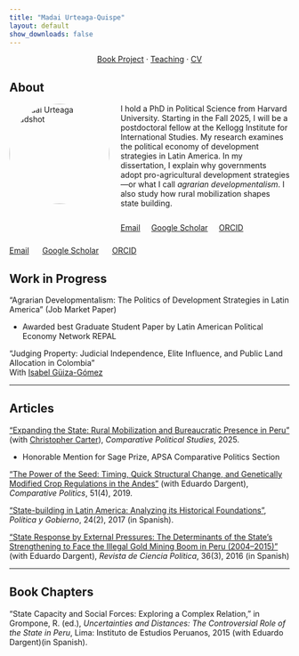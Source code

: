 ```yaml
---
title: "Madai Urteaga-Quispe"
layout: default
show_downloads: false
---
```

<!-- Load Font Awesome -->
<link rel="stylesheet" href="https://cdnjs.cloudflare.com/ajax/libs/font-awesome/6.5.0/css/all.min.css">

<div style="text-align: center;">
  <a href="./bookproject.html">Book Project</a> · 
  <a href="./teaching.html">Teaching</a> · 
  <a href="https://www.dropbox.com/scl/fi/ku1iwtv2ouob4ptab9xix/main.pdf?rlkey=vi5fjl8g0w55oezc21fscveyb&st=dm7pajl5&dl=0">CV</a>
</div>


## About
<div style="display: flex; padding-left: 0; display: flex; gap: 20px; margin-top: 10px;">
  <img src="assets/img/IMG_4764ed.jpg" alt="Madai Urteaga headshot" width="180" style="border-radius: 50%;" />

  <div>
    I hold a PhD in Political Science from Harvard University. Starting in the Fall 2025, I will be a postdoctoral fellow at the Kellogg Institute for International Studies. My research examines the political economy of development strategies in Latin America. In my dissertation, I explain why governments adopt pro-agricultural development strategies—or what I call <em>agrarian developmentalism</em>. I also study how rural mobilization shapes state building.
    <br><br>
    <ul style="list-style: none; padding-left: 0; display: flex; gap: 20px; margin-top: 10px;">
      <li><i class="fas fa-envelope"></i> <a href="mailto:murteaga@nd.edu">Email</a></li>  
      <li><i class="fas fa-flask"></i> <a href="https://scholar.google.com/citations?user=yd1nJHIAAAAJ&hl=en&authuser=1">Google Scholar</a></li>
      <li><i class="fab fa-orcid"></i> <a href="https://orcid.org/0009-0006-0990-9001">ORCID</a></li>
    </ul>
  </div>
</div>

<div style="margin-top: 10px;">
  <span style="margin-right: 20px;">
    <i class="fas fa-envelope"></i> <a href="mailto:murteaga@nd.edu">Email</a>
  </span>
  <span style="margin-right: 20px;">
    <i class="fas fa-flask"></i> <a href="https://scholar.google.com/citations?user=yd1nJHIAAAAJ&hl=en&authuser=1">Google Scholar</a>
  </span>
  <span>
    <i class="fab fa-orcid"></i> <a href="https://orcid.org/0009-0006-0990-9001">ORCID</a>
  </span>
</div>

## Work in Progress
“Agrarian Developmentalism: The Politics of Development Strategies in Latin America” (Job Market Paper)  
  - Awarded best Graduate Student Paper by Latin American Political Economy Network REPAL

“Judging Property: Judicial Independence, Elite Influence, and Public Land Allocation in Colombia”  
  With [Isabel Güiza-Gómez](https://isabelguizag.com/)

---

## Articles

[“Expanding the State: Rural Mobilization and Bureaucratic Presence in Peru”](https://journals.sagepub.com/doi/abs/10.1177/00104140251349660) (with [Christopher Carter](https://christopherleecarter.com/)), _Comparative Political Studies_, 2025.  
  - Honorable Mention for Sage Prize, APSA Comparative Politics Section

[“The Power of the Seed: Timing, Quick Structural Change, and Genetically Modified Crop Regulations in the Andes”](https://www.ingentaconnect.com/content/cuny/cp/2019/00000051/00000004/art00004) (with Eduardo Dargent), _Comparative Politics_, 51(4), 2019.

[“State-building in Latin America: Analyzing its Historical Foundations”](http://www.scielo.org.mx/scielo.php?script=sci_arttext&pid=S1665-20372017000200435), _Política y Gobierno_, 24(2), 2017 (in Spanish).

[“State Response by External Pressures: The Determinants of the State’s Strengthening to Face the Illegal Gold Mining Boom in Peru (2004–2015)”](https://scielo.conicyt.cl/scielo.php?script=sci_abstract&pid=S0718-090X2016000300003&lng=es&nrm=iso&tlng=en) (with Eduardo Dargent), _Revista de Ciencia Política_, 36(3), 2016 (in Spanish)

---

## Book Chapters

“State Capacity and Social Forces: Exploring a Complex Relation,” in Grompone, R. (ed.), _Uncertainties and Distances: The Controversial Role of the State in Peru_, Lima: Instituto de Estudios Peruanos, 2015 (with Eduardo Dargent)(in Spanish).
